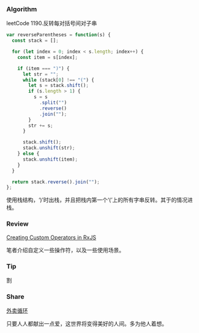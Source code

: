 ### Algorithm

leetCode 1190.反转每对括号间对子串

``` javascript
var reverseParentheses = function(s) {
  const stack = [];

  for (let index = 0; index < s.length; index++) {
    const item = s[index];

    if (item === ")") {
      let str = "";
      while (stack[0] !== "(") {
        let s = stack.shift();
        if (s.length > 1) {
          s = s
            .split("")
            .reverse()
            .join("");
        }
        str += s;
      }

      stack.shift();
      stack.unshift(str);
    } else {
      stack.unshift(item);
    }
  }

  return stack.reverse().join("");
};
```

使用栈结构，‘)’时出栈，并且把栈内第一个‘(’上的所有字串反转。其于的情况进栈。

### Review

[Creating Custom Operators in RxJS](https://netbasal.com/creating-custom-operators-in-rxjs-32f052d69457)

笔者介绍自定义一些操作符，以及一些使用场景。

### Tip

割

### Share

[外卖循环](https://www.zhangxinxu.com/life/2018/12/%e5%a4%96%e5%8d%96%e5%be%aa%e7%8e%af/)

只要人人都献出一点爱，这世界将变得美好的人间。多为他人着想。

